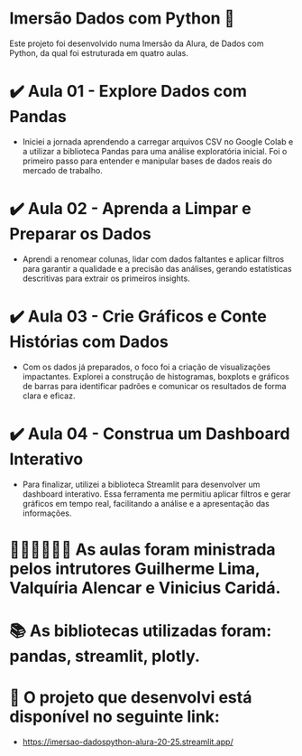 # Imersão Dados com Python 🚀
Este projeto foi desenvolvido numa Imersão da Alura, de Dados com Python, da qual foi estruturada em quatro aulas. 

# ✔️ Aula 01 - Explore Dados com Pandas
 - Iniciei a jornada aprendendo a carregar arquivos CSV no Google Colab e a utilizar a biblioteca Pandas para uma análise exploratória inicial. Foi o primeiro passo para entender e manipular bases de dados reais do mercado de trabalho.

# ✔️	Aula 02 - Aprenda a Limpar e Preparar os Dados
- Aprendi a renomear colunas, lidar com dados faltantes e aplicar filtros para garantir a qualidade e a precisão das análises, gerando estatísticas descritivas para extrair os primeiros insights.

 # ✔️	Aula 03 - Crie Gráficos e Conte Histórias com Dados
 - Com os dados já preparados, o foco foi a criação de visualizações impactantes. Explorei a construção de histogramas, boxplots e gráficos de barras para identificar padrões e comunicar os resultados de forma clara e eficaz.

# ✔️	Aula 04 - Construa um Dashboard Interativo
- Para finalizar, utilizei a biblioteca Streamlit para desenvolver um dashboard interativo. Essa ferramenta me permitiu aplicar filtros e gerar gráficos em tempo real, facilitando a análise e a apresentação das informações.


#  👨‍🏫👨‍🏫👩‍🏫 As aulas foram ministrada pelos intrutores Guilherme Lima, Valquíria Alencar e Vinicius Caridá. 

# 📚 As bibliotecas utilizadas foram: pandas, streamlit, plotly. 

# 🔗 O projeto que desenvolvi está disponível no seguinte link: 
 - https://imersao-dadospython-alura-20-25.streamlit.app/
